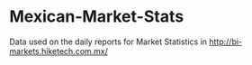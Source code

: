 # Mexican-Market-Stats
Data used on the daily reports for Market Statistics in http://bi-markets.hiketech.com.mx/
